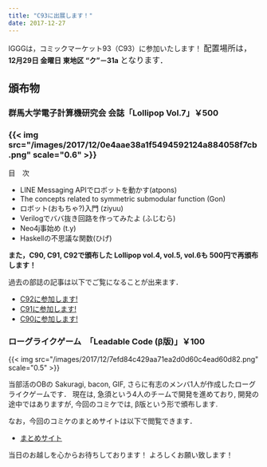 ```yaml
---
title: "C93に出展します！"
date: 2017-12-27
---
```


IGGGは，コミックマーケット93（C93）に参加いたします！
<span style="font-size: 1rem;">配置場所は，</span> **12月29日 金曜日 東地区 “ク”－31a** <span style="font-size: 1rem;">となります．</span>

## 頒布物

### 群馬大学電子計算機研究会 会誌「Lollipop Vol.7」￥500

### {{< img src="/images/2017/12/0e4aae38a1f5494592124a884058f7cb.png" scale="0.6" >}}

目　次

* LINE Messaging APIでロボットを動かす(atpons)
* The concepts related to symmetric submodular function (Gon)
* ロボット(おもちゃ?)入門 (ziyuu)
* Verilogでババ抜き回路を作ってみたよ (ふじむら)
* Neo4j事始め (t.y)
* Haskellの不思議な関数(ひげ)

**また，C90, C91, C92で頒布した Lollipop vol.4, vol.5, vol.6も 500円で再頒布します！**

過去の部誌の記事は以下でご覧になることが出来ます．

* [C92に参加します!](https://www.iggg.org/news/c92-detail/)
* [C91に参加します!](https://www.iggg.org/news/c91details/)
* [C90に参加します!](https://www.iggg.org/news/c90details/)

### ローグライクゲーム　「Leadable Code (β版)」￥100

{{< img src="/images/2017/12/7efd84c429aa71ea2d0d60c4ead60d82.png" scale="0.5" >}}

当部活のOBの Sakuragi, bacon, GIF, さらに有志のメンバ1人が作成したローグライクゲームです．
現在は, 急須という4人のチームで開発を進めており, 開発の途中ではありますが, 今回のコミケでは, β版という形で頒布します.

なお，今回のコミケのまとめサイトは以下で閲覧できます．

* [まとめサイト](https://www.iggg.org/wiki/?%E3%82%B3%E3%83%9F%E3%83%83%E3%82%AF%E3%83%9E%E3%83%BC%E3%82%B1%E3%83%83%E3%83%8893)

当日のお越しを心からお待ちしております！
よろしくお願い致します！
